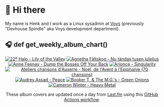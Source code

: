 # 👋 Hi there

My name is Henk and I work as a Linux sysadmin at <a href="https://www.voys.co/about/">Voys</a> (previously "Devhouse Spindle" aka Voys development department).

## 🎧 def get_weekly_album_chart()
<!-- lastfm -->
<p align="center"><a href="https://www.last.fm/music/22%C2%BA+Halo/Lily+of+the+Valley"><img src="https://lastfm.freetls.fastly.net/i/u/64s/bbc7b1bf000ce8e6ce618f7b76a1ac6c.jpg" title="22º Halo - Lily of the Valley"></a> <a href="https://www.last.fm/music/Agnetha+F%C3%A4ltskog/Nu+t%C3%A4ndas+tusen+juleljus"><img src="https://lastfm.freetls.fastly.net/i/u/64s/ae4ed5f52af34186b8955d5721745c61.jpg" title="Agnetha Fältskog - Nu tändas tusen juleljus"></a> <a href="https://www.last.fm/music/Anne+Feeney/Dump+the+Bosses+Off+Your+Back"><img src="https://lastfm.freetls.fastly.net/i/u/64s/9a51d44799e37910fc843bb40bb8596d.jpg" title="Anne Feeney - Dump the Bosses Off Your Back"></a> <a href="https://www.last.fm/music/Arionce/Singularity"><img src="https://lastfm.freetls.fastly.net/i/u/64s/1877997d0d09083ccbacc71238662ba0.png" title="Arionce - Singularity"></a> <a href="https://www.last.fm/music/Ateliers+chansons+d%27Auxerre/No%C3%ABl,+de+l%27Avent+%C3%A0+l%27Epiphanie+(70+chansons)"><img src="https://lastfm.freetls.fastly.net/i/u/64s/6deefc8976a844b8a9654b79f0c28b86.jpg" title="Ateliers chansons d'Auxerre - Noël, de l'Avent à l'Epiphanie (70 chansons)"></a> <a href="https://www.last.fm/music/Audrey+Assad/Peace"><img src="https://lastfm.freetls.fastly.net/i/u/64s/b64faab630d94c6522d47be0119f43b7.jpg" title="Audrey Assad - Peace"></a> <a href="https://www.last.fm/music/+noredirect/Booker+T.+&+The+M.G.%27s/Green+Onions"><img src="https://lastfm.freetls.fastly.net/i/u/64s/5285a60419454ceaa11521cc0edbf22f.jpg" title="Booker T. & The M.G.'s - Green Onions"></a> <a href="https://www.last.fm/music/Cameron+Winter/Heavy+Metal"><img src="https://lastfm.freetls.fastly.net/i/u/64s/fedfb8b9aefe754a4a3ba0a6161541d5.jpg" title="Cameron Winter - Heavy Metal"></a> </p>

<p align="center">These album covers are updated once a day from <a href="https://www.last.fm/user/hbokh">Last.fm</a> using this <a href="https://github.com/marketplace/actions/lastfm-to-markdown">GitHub Actions workflow</a>.</p>
